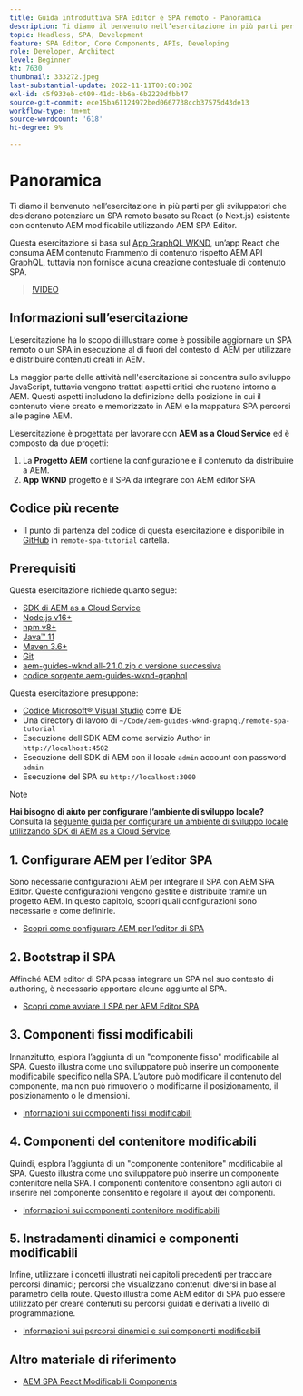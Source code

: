 ```yaml
---
title: Guida introduttiva SPA Editor e SPA remoto - Panoramica
description: Ti diamo il benvenuto nell’esercitazione in più parti per gli sviluppatori che desiderano estendere un SPA remoto esistente con contenuto AEM modificabile tramite AEM Editor.
topic: Headless, SPA, Development
feature: SPA Editor, Core Components, APIs, Developing
role: Developer, Architect
level: Beginner
kt: 7630
thumbnail: 333272.jpeg
last-substantial-update: 2022-11-11T00:00:00Z
exl-id: c5f933eb-c409-41dc-bb6a-6b2220dfbb47
source-git-commit: ece15ba61124972bed0667738ccb37575d43de13
workflow-type: tm+mt
source-wordcount: '618'
ht-degree: 9%

---
```


# Panoramica

Ti diamo il benvenuto nell’esercitazione in più parti per gli sviluppatori che desiderano potenziare un SPA remoto basato su React (o Next.js) esistente con contenuto AEM modificabile utilizzando AEM SPA Editor.

Questa esercitazione si basa sul [App GraphQL WKND](https://experienceleague.adobe.com/docs/experience-manager-learn/getting-started-with-aem-headless/graphql/overview.html?lang=it), un’app React che consuma AEM contenuto Frammento di contenuto rispetto AEM API GraphQL, tuttavia non fornisce alcuna creazione contestuale di contenuto SPA.

>[!VIDEO](https://video.tv.adobe.com/v/333272/?quality=12&learn=on)

## Informazioni sull’esercitazione

L’esercitazione ha lo scopo di illustrare come è possibile aggiornare un SPA remoto o un SPA in esecuzione al di fuori del contesto di AEM per utilizzare e distribuire contenuti creati in AEM.

La maggior parte delle attività nell&#39;esercitazione si concentra sullo sviluppo JavaScript, tuttavia vengono trattati aspetti critici che ruotano intorno a AEM. Questi aspetti includono la definizione della posizione in cui il contenuto viene creato e memorizzato in AEM e la mappatura SPA percorsi alle pagine AEM.

L’esercitazione è progettata per lavorare con **AEM as a Cloud Service** ed è composto da due progetti:

1. La __Progetto AEM__ contiene la configurazione e il contenuto da distribuire a AEM.
1. __App WKND__ progetto è il SPA da integrare con AEM editor SPA

## Codice più recente

+ Il punto di partenza del codice di questa esercitazione è disponibile in [GitHub](https://github.com/adobe/aem-guides-wknd-graphql/tree/main/remote-spa) in `remote-spa-tutorial` cartella.

## Prerequisiti

Questa esercitazione richiede quanto segue:

+ [SDK di AEM as a Cloud Service](https://experienceleague.adobe.com/docs/experience-manager-learn/cloud-service/local-development-environment-set-up/aem-runtime.html?lang=en)
+ [Node.js v16+](https://nodejs.org/it/)
+ [npm v8+](https://www.npmjs.com/)
+ [Java™ 11](https://downloads.experiencecloud.adobe.com/content/software-distribution/en/general.html)
+ [Maven 3.6+](https://maven.apache.org/)
+ [Git](https://git-scm.com/downloads)
+ [aem-guides-wknd.all-2.1.0.zip o versione successiva](https://github.com/adobe/aem-guides-wknd/releases)
+ [codice sorgente aem-guides-wknd-graphql](https://github.com/adobe/aem-guides-wknd-graphql/tree/main)

Questa esercitazione presuppone:

+ [Codice Microsoft® Visual Studio](https://visualstudio.microsoft.com/) come IDE
+ Una directory di lavoro di `~/Code/aem-guides-wknd-graphql/remote-spa-tutorial`
+ Esecuzione dell’SDK AEM come servizio Author in `http://localhost:4502`
+ Esecuzione dell&#39;SDK di AEM con il locale `admin` account con password `admin`
+ Esecuzione del SPA su `http://localhost:3000`

>[!NOTE]
>
> **Hai bisogno di aiuto per configurare l’ambiente di sviluppo locale?** Consulta la [seguente guida per configurare un ambiente di sviluppo locale utilizzando SDK di AEM as a Cloud Service](https://experienceleague.adobe.com/docs/experience-manager-learn/cloud-service/local-development-environment-set-up/overview.html?lang=it).

## 1. Configurare AEM per l’editor SPA

Sono necessarie configurazioni AEM per integrare il SPA con AEM SPA Editor. Queste configurazioni vengono gestite e distribuite tramite un progetto AEM. In questo capitolo, scopri quali configurazioni sono necessarie e come definirle.

+ [Scopri come configurare AEM per l’editor di SPA](./aem-configure.md)

## 2. Bootstrap il SPA

Affinché AEM editor di SPA possa integrare un SPA nel suo contesto di authoring, è necessario apportare alcune aggiunte al SPA.

+ [Scopri come avviare il SPA per AEM Editor SPA](./spa-bootstrap.md)

## 3. Componenti fissi modificabili

Innanzitutto, esplora l’aggiunta di un &quot;componente fisso&quot; modificabile al SPA. Questo illustra come uno sviluppatore può inserire un componente modificabile specifico nella SPA. L’autore può modificare il contenuto del componente, ma non può rimuoverlo o modificarne il posizionamento, il posizionamento o le dimensioni.

+ [Informazioni sui componenti fissi modificabili](./spa-fixed-component.md)

## 4. Componenti del contenitore modificabili

Quindi, esplora l’aggiunta di un &quot;componente contenitore&quot; modificabile al SPA. Questo illustra come uno sviluppatore può inserire un componente contenitore nella SPA. I componenti contenitore consentono agli autori di inserire nel componente consentito e regolare il layout dei componenti.

+ [Informazioni sui componenti contenitore modificabili](./spa-container-component.md)

## 5. Instradamenti dinamici e componenti modificabili

Infine, utilizzare i concetti illustrati nei capitoli precedenti per tracciare percorsi dinamici; percorsi che visualizzano contenuti diversi in base al parametro della route. Questo illustra come AEM editor di SPA può essere utilizzato per creare contenuti su percorsi guidati e derivati a livello di programmazione.

+ [Informazioni sui percorsi dinamici e sui componenti modificabili](./spa-dynamic-routes.md)

## Altro materiale di riferimento

+ [AEM SPA React Modificabili Components](https://www.npmjs.com/package/@adobe/aem-react-editable-components)